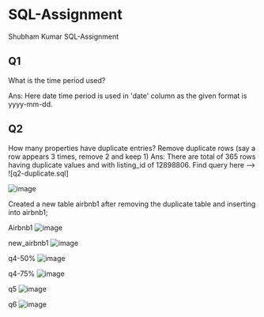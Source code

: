 # SQL-Assignment
Shubham Kumar SQL-Assignment


## Q1 
What is the time period used?

Ans: Here date time period is used in 'date' column as the given format is yyyy-mm-dd.


## Q2
How many properties have duplicate entries? Remove duplicate rows (say a row appears 3 times, remove 2 and keep 1)
Ans: There are total of 365 rows having duplicate values and with listing_id of 12898806.
Find query here --> ![q2-duplicate.sql]

![image](https://user-images.githubusercontent.com/98617328/151655499-4801c3ce-f16c-41d2-93b1-0ab34d6f1ab0.png)

Created a new table airbnb1 after removing the duplicate table and inserting into airbnb1;

Airbnb1
![image](https://user-images.githubusercontent.com/98617328/151655632-9ad0971a-74e0-4705-be41-b156ce81ee11.png)



new_airbnb1
![image](https://user-images.githubusercontent.com/98617328/151656484-a1acc309-9c19-4c45-b3c4-5fa6eee53571.png)


q4-50%
![image](https://user-images.githubusercontent.com/98617328/151656700-28a2f197-515c-4b31-8952-34d613d0c5b7.png)

q4-75%
![image](https://user-images.githubusercontent.com/98617328/151656754-ce8523f9-ad42-411c-9b96-5694cf71e083.png)


q5
![image](https://user-images.githubusercontent.com/98617328/151656828-da5cd324-51c6-4cf9-9a47-faa701289bb0.png)


q6
![image](https://user-images.githubusercontent.com/98617328/151656874-cb6fbfc6-1d96-4bbd-b64b-e644c8ceeb7c.png)


